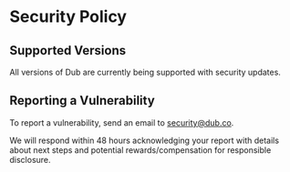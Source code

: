 # Security Policy

## Supported Versions

All versions of Dub are currently being supported with security updates.

## Reporting a Vulnerability

To report a vulnerability, send an email to security@dub.co.

We will respond within 48 hours acknowledging your report with details about next steps and potential rewards/compensation for responsible disclosure.
